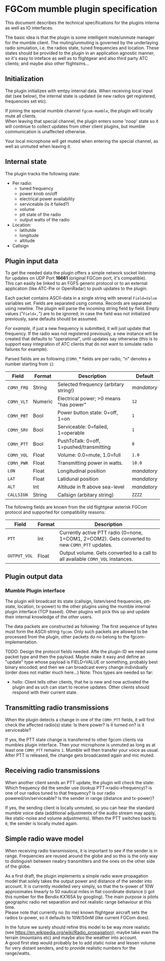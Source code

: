 FGCom mumble plugin specification
=================================
This document describes the technical specifications for the plugins interna as well as IO interfaces.

The basic idea is that the plugin is some intelligent mute/unmute manager for the mumble client. The muting/unmuting is governed by the underlaying radio simulation, i.e. the radios state, tuned frequencies and location.
These states should be provided to the plugin in an application agnostic manner, so it's easy to inteface as well as to flightgear and also third party ATC clients; and maybe also other flightsims...


Initialization
--------------
The plugin initializes with emtpy internal data.
When receiving local input dat (see below), the internal state is updated (ie new radios get registered, frequencies set etc).

If joining the special mumble channel `fgcom-mumble`, the plugin will locally mute all clients.  
When leaving that special channel, the plugin enters some 'noop' state so it will continue to collect updates from other client plugins, but mumble communication is unaffected otherwise.

Your local microphone will get muted when entering the special channel, as well as unmuted when leaving it.


Internal state
--------------
The plugin tracks the following state:

- Per radio:
  - tuned frequency
  - power knob on/off
  - electrical power availability
  - serviceable (is it failed?)
  - volume
  - ptt state of the radio
  - output watts of the radio
- Location:
  - latitutde
  - longitude
  - altitude
- Callsign


Plugin input data
-----------------
To get the needed data the plugin offers a simple network socket listening for updates on UDP Port **16661** (original FGCom port, it's compatible).  
This can easily be linked to an FGFS generic protocol or to an external application (like ATC-Pie or OpenRadar) to push updates to the plugin.

Each packet contains ASCII-data in a single string with several `Field=Value` variables set. Fields are separated using comma. Records are separated using newline. The plugin will parse the incoming string field by field. Empty values ("`Field=,`") are to be ignored; in case the field was not initialized previously, sane defaults should be assumed.

*For example*, if just a new frequency is submitted, it will just update that frequency. If the radio was not registered previously, a new instance will be created that defaults to "operational", until updates say otherwise (this is to support easy integration of ATC clients that do not want to simulate radio failures for example).

Parsed fields are as following (`COM`*n*`_`\* fields are per radio, "*n*" denotes a number starting from `1`):

| Field          | Format | Description                             | Default    |
|----------------|--------|-----------------------------------------|------------|
| `COM`*n*`_FRQ` | String | Selected frequency (arbitary string!)   | *mandatory*|
| `COM`*n*`_VLT` | Numeric| Electrical power; >0 means "has power"  | `12`       |
| `COM`*n*`_PBT` | Bool   | Power button state: 0=off, 1=on         | `1`        |
| `COM`*n*`_SRV` | Bool   | Serviceable: 0=failed, 1=operable       | `1`        |
| `COM`*n*`_PTT` | Bool   | PushToTalk: 0=off, 1=pushed/transmitting| `0`        |
| `COM`*n*`_VOL` | Float  | Volume: 0.0=mute, 1.0=full              | `1.0`      |
| `COM`*n*`_PWR` | Float  | Transmitting power in watts.            | `10.0`     |
| `LON`          | Float  | Longitudinal position                   | *mandatory*|
| `LAT`          | Float  | Latidunal position                      | *mandatory*|
| `ALT`          | Int    | Altitude in ft above sea-level          | *mandatory*|
| `CALLSIGN`     | String | Callsign (arbitary string)              | `ZZZZ`     |


The following fields are known from the old flightgear asterisk FGCom protocol and supported for compatibility reasons:

| Field | Format | Description                                                                                        |
|-------|--------|---------------------------------------------------------------------------------------------------|
| `PTT` | Int    | Currently active PTT radio (0=none, 1=COM1, 2=COM2). Gets converted to new `COM`*n*`_PTT` updates.|
| `OUTPUT_VOL` | Float | Output volume. Gets converted to a call to all available `COM`*n*`_VOL` instances. |


Plugin output data
------------------
### Mumble Plugin interface
The plugin will broadcast its state (callsign, listen/send frequencies, ptt-state, location, tx-power) to the other plugins using the mumble internal plugin interface (TCP based). Other plugins will pick this up and update their internal knowledge of the other users.

The data packets are constructed as following: The first sequence of bytes must form the ASCII-string `fgcom`. Only such packets are allowed to be processed from the plugin, other packets do no belong to the fgcom-implementation.

TODO: Design the protocol fields needed. Afte the plugin-ID we need some packet type and then the payload. Maybe make it easy and define an "update" type whose payload is FIELD=VALUE or something, probably best binary encoded; and then we can broadcast every change individually (order does not matter much here...)
Note: Thos types are needed so far:
- hello: Client tells other clients, that he is new and now activated the plugin and as uch can start to receive updates. Other clients should respond with their current state.


Transmitting radio transmissions
--------------------------------
When the plugin detects a change in one of the `COM`*n*`_PTT` fields, it will first check the affected radio(s) state: Is there power? is it turned on? is it serviceable?  

If yes, the PTT state change is transferred to other fgcom clients via mumbles plugin interface. Then your microphone is unmuted as long as at least one `COM`*n*`_PTT` remains `1`. Mumble will then transfer your voice as usual. After PTT is released, the change gets broadcasted again and mic muted.


Receiving radio transmissions
-----------------------------
When another client sends an PTT update, the plugin will check the state: Which frequency did the sender use (lookup PTT->radio->frequency)? is one of our radios tuned to that frequency? Is our radio powered/on/serviceable? Is the sender in range (distance and tx-power)?  

If yes, the sending client is locally unmuted, so you can hear the standard mumble voice data (additional adjustments of the audio stream may apply, like static-noise and volume adjustments).
When the PTT switches back to `0`, the sender is locally muted again.


Simple radio wave model
----------------
When receiving radio transmissions, it is important to see if the sender is in range. Frequencies are reused around the globe and so this is the only way to distinguish between neabry transmitters and the ones on the other side of the globe.

As a first draft, the plugin implements a simple radio wave propagation model that solely takes the output power and distance of the sender into account.
It is currently modelled very simply, so that the tx-power of 10W approximates linearly to 50 nautical miles in flat coordinate distance (i got this number for the Bendix KX165A by googling). The main purpose is pilots geographic radio net separation and not realistic range behaviour at this time.  
Please note that currently no (to me) known flightgear aircraft sets the radios tx-power, so it defaults to 10W/50nM (like current FGCom does).

In the future we surely should refine this model to be way more realistic (see https://en.wikipedia.org/wiki/Radio_propagation); maybe take even the terrain (mountains etc) and maybe also the weather into account.  
A good first step would probably be to add static noise and lessen volume for very distant senders, and to provide realistic numbers for the range/watts.